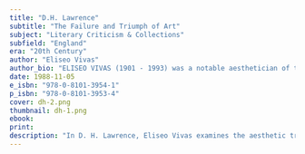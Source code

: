 ```yaml
---
title: "D.H. Lawrence"
subtitle: "The Failure and Triumph of Art"
subject: "Literary Criticism & Collections"
subfield: "England"
era: "20th Century"
author: "Eliseo Vivas"
author_bio: "ELISEO VIVAS (1901 - 1993) was a notable aesthetician of the twentieth century; his book Creation and Discovery remains a standard of aesthetic theory. He earned a Ph. D. in philosophy from the University of Wisconsin in 1935 and was awarded a Guggenheim fellowship in 1939. Vivas taught at several universities, including Northwestern University, where he was the John Evans Professor of Moral and Intellectual Philosophy."
date: 1988-11-05
e_isbn: "978-0-8101-3954-1"
p_isbn: "978-0-8101-3953-4"
cover: dh-2.png
thumbnail: dh-1.png
ebook:
print:
description: "In D. H. Lawrence, Eliseo Vivas examines the aesthetic triumphs and failures of Lawrence's major works through a literary device that he coins the constitutive symbol. Understanding how Lawrence uses the constitutive symbol provides new insight into his world views. Vivas covers a wide range of Lawrence's work, including Aaron's Rod, Kangaroo, The Plumed Serpent, Lady Chatterley's Lover, Sons and Lovers, The Rainbow, and Women in Love. Vivas was one of the first scholars to use psychological criticism to read Lawrence's works; Vivas&#39;s and his particularly fresh reading of Lawrence's novels continue to make this a significant literary-critical study."
---
```

